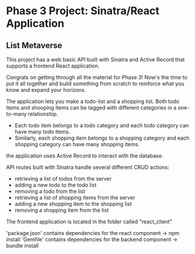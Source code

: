 # Phase 3 Project: Sinatra/React Application

## List Metaverse

This project has a web basic API built with Sinatra and Active Record that supports a frontend React application.

Congrats on getting through all the material for Phase 3! Now's the time to put
it all together and build something from scratch to reinforce what you know and
expand your horizons.

The application lets you make a todo-list and a shopping list.
Both todo items and shooping items can be tagged with different categories in a one-to-many relationship.
  - Each todo item belongs to a todo category and each todo category can have many todo items.
  - Similarly, each shopping item belongs to a shopping category and each shopping category can have many shopping items.

the application uses Active Record to interact with the database.

API routes built with Sinatra handle several different CRUD actions:
  - retrieving a list of todos from the server
  - adding a new todo to the todo list
  - removing a todo from the list
  - retrieving a list of shopping items from the server
  - adding a new shopping item to the shopping list
  - removing a shopping item from the list

The frontend application is located in the folder called "react_client"

'package.json' contains dependencies for the react component
  -> npm install 
'Gemfile' contains dependencies for the backend component
  -> bundle install